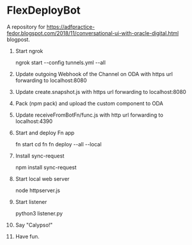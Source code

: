 # FlexDeployBot
A repository for https://adfpractice-fedor.blogspot.com/2018/11/conversational-ui-with-oracle-digital.html blogpost.

1. Start ngrok
     
   ngrok start --config tunnels.yml --all
   
2. Update outgoing Webhook of the Channel on ODA  with https url forwarding to localhost:8080
3. Update create.snapshot.js with https url forwarding to localhost:8080
4. Pack (npm pack) and upload the custom component to ODA
5. Update receiveFromBotFn/func.js with http url forwarding to localhost:4390  
6. Start and deploy Fn app

   fn start 
   cd fn
   fn deploy --all --local
   
7. Install sync-request
   
   npm install sync-request
   
8. Start local web server
   
   node httpserver.js 
   
9. Start listener

   python3 listener.py 
   
10. Say "Calypso!"
11. Have fun.
